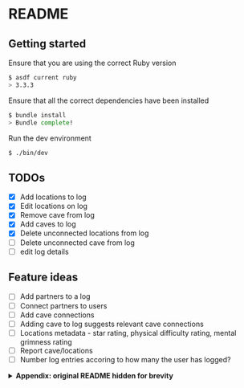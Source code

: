 # README

## Getting started

Ensure that you are using the correct Ruby version

```sh
$ asdf current ruby
> 3.3.3
```

Ensure that all the correct dependencies have been installed

```sh
$ bundle install
> Bundle complete!
```

Run the dev environment

```sh
$ ./bin/dev
```

## TODOs

- [x] Add locations to log
- [x] Edit locations on log
- [x] Remove cave from log
- [x] Add caves to log
- [x] Delete unconnected locations from log
- [ ] Delete unconnected cave from log
- [ ] edit log details

## Feature ideas

- [ ] Add partners to a log
- [ ] Connect partners to users
- [ ] Add cave connections
- [ ] Adding cave to log suggests relevant cave connections
- [ ] Locations metadata - star rating, physical difficulty rating, mental grimness rating
- [ ] Report cave/locations
- [ ] Number log entries accoring to how many the user has logged?

<details>
<summary><b>Appendix: original README hidden for brevity</b></summary>
- System dependencies

- Configuration

- Database creation

- Database initialization

- How to run the test suite

- Services (job queues, cache servers, search engines, etc.)

- Deployment instructions
</details>
